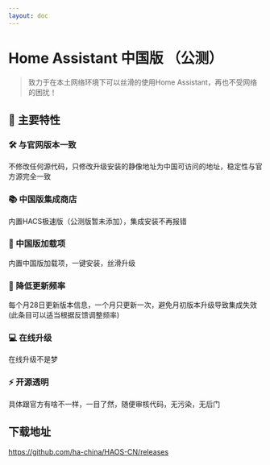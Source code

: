 ```yaml
---
layout: doc
---
```


# Home Assistant 中国版 （公测）

> 致力于在本土网络环境下可以丝滑的使用Home Assistant，再也不受网络的困扰！

## 🚀 主要特性

<div class="features-grid">

### 🛠️ 与官网版本一致
不修改任何源代码，只修改升级安装的静像地址为中国可访问的地址，稳定性与官方源完全一致

### 📚 中国版集成商店
内置HACS极速版（公测版暂未添加），集成安装不再报错

### 📱 中国版加载项
内置中国版加载项，一键安装，丝滑升级

### 📅 降低更新频率
每个月28日更新版本信息，一个月只更新一次，避免月初版本升级导致集成失效
(此条目可以适当根据反馈调整频率)

### 💻 在线升级
在线升级不是梦

### ⚡ 开源透明
具体跟官方有啥不一样，一目了然，随便审核代码，无污染，无后门

## 下载地址
https://github.com/ha-china/HAOS-CN/releases